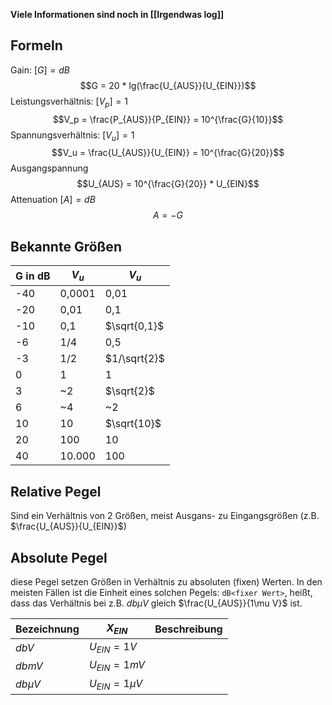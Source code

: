 **Viele Informationen sind noch in [[Irgendwas log]]**
## Formeln
Gain: $[G] = dB$
$$G = 20 * lg(\frac{U_{AUS}}{U_{EIN}})$$
Leistungsverhältnis: $[V_p] = 1$
$$V_p = \frac{P_{AUS}}{P_{EIN}} = 10^{\frac{G}{10}}$$
Spannungsverhältnis: $[V_u] = 1$
$$V_u = \frac{U_{AUS}}{U_{EIN}} = 10^{\frac{G}{20}}$$
Ausgangspannung
$$U_{AUS} = 10^{\frac{G}{20}} * U_{EIN}$$
Attenuation $[A] = dB$
$$A = -G$$

## Bekannte Größen

| G in dB | $V_u$  | $V_u$        |
| ------- | ------ | ------------ |
| -40     | 0,0001 | 0,01         |
| -20     | 0,01   | 0,1          |
| -10     | 0,1    | $\sqrt{0,1}$ |
| -6      | 1/4    | 0,5          |
| -3      | 1/2    | $1/\sqrt{2}$ |
| 0       | 1      | 1            |
| 3       | ~2     | $\sqrt{2}$   |
| 6       | ~4     | ~2           |
| 10      | 10     | $\sqrt{10}$  |
| 20      | 100    | 10           |
| 40      | 10.000 | 100          |

## Relative Pegel

Sind ein Verhältnis von 2 Größen, meist Ausgans- zu Eingangsgrößen (z.B. $\frac{U_{AUS}}{U_{EIN}}$)
## Absolute Pegel

diese Pegel setzen Größen in Verhältnis zu absoluten (fixen) Werten. In den meisten Fällen ist die Einheit eines solchen Pegels: `dB<fixer Wert>`, heißt, dass das Verhältnis bei z.B. $db\mu V$ gleich $\frac{U_{AUS}}{1\mu V}$ ist.

| Bezeichnung | $X_{EIN}$          | Beschreibung |
| ----------- | ------------------ | ------------ |
| $dbV$       | $U_{EIN} = 1V$     |              |
| $dbmV$      | $U_{EIN} = 1mV$    |              |
| $db\mu V$   | $U_{EIN} = 1\mu V$ |              |
